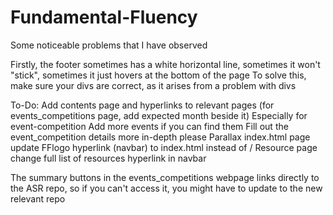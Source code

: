 # Fundamental-Fluency

Some noticeable problems that I have observed

Firstly, the footer sometimes has a white horizontal line, sometimes it won't "stick", sometimes it just hovers at the bottom of the page
To solve this, make sure your divs are correct, as it arises from a problem with divs

To-Do:
Add contents page and hyperlinks to relevant pages (for events_competitions page, add expected month beside it)
    Especially for event-competition
Add more events if you can find them
Fill out the event_competition details more in-depth please
Parallax index.html page
update FFlogo hyperlink (navbar) to index.html instead of /
Resource page
change full list of resources hyperlink in navbar

The summary buttons in the events_competitions webpage links directly to the ASR repo, so if you can't access it, you might have to update to the new relevant repo
